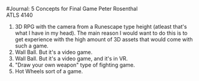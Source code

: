 #Journal: 5 Concepts for Final Game
Peter Rosenthal  
ATLS 4140

1. 3D RPG with the camera from a Runescape type height (atleast that's what I have in my head). The main reason I would want to do this is to get experience with the high amount of 3D assets that would come with such a game.
2. Wall Ball. But it's a video game.
3. Wall Ball. But it's a video game, and it's in VR.
4. "Draw your own weapon" type of fighting game.
5. Hot Wheels sort of a game.
